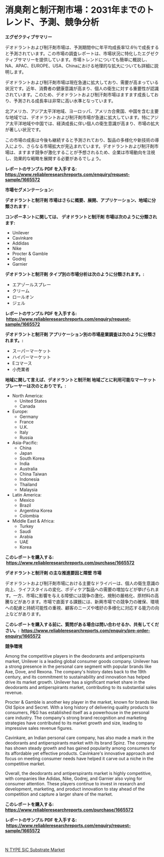<p><h1>消臭剤と制汗剤市場：2031年までのトレンド、予測、競争分析</h1></p><p><strong>エグゼクティブサマリー</strong></p>
<p><p>デオドラントおよび制汗剤市場は、予測期間中に年平均成長率12.6％で成長すると予測されています。この市場の調査レポートは、市場状況に特化したエグゼクティブサマリーを提供しています。市場トレンドについても簡単に概説し、NA、APAC、EUROPE、USA、Chinaにおける地理的な拡大についても詳細に説明します。</p><p>デオドラントおよび制汗剤市場は現在急速に拡大しており、需要が高まっている状況です。近年、消費者の健康意識が高まり、個人の衛生に対する重要性が認識されています。このため、デオドラントおよび制汗剤市場はますます成長しており、予測される成長率は非常に高い水準となっています。</p><p>北アメリカ、アジア太平洋地域、ヨーロッパ、アメリカ合衆国、中国を含む主要な地域では、デオドラントおよび制汗剤市場が急速に拡大しています。特にアジア太平洋地域や中国では、経済成長に伴い個人の衛生意識が高まり、市場の拡大が著しい状況です。</p><p>この市場の成長は今後も継続すると予測されており、製品の多様化や新技術の導入により、さらなる市場拡大が見込まれています。デオドラントおよび制汗剤市場は、ますます競争が激化することが予想されるため、企業は市場動向を注視し、効果的な戦略を展開する必要があるでしょう。</p></p>
<p><strong>レポートのサンプル PDF を入手する: <a href="https://www.reliableresearchreports.com/enquiry/request-sample/1665572">https://www.reliableresearchreports.com/enquiry/request-sample/1665572</a></strong></p>
<p><strong>市場セグメンテーション:</strong></p>
<p><strong> デオドラントと制汗剤 市場はさらに概要、展開、アプリケーション、地域に分類されます :</strong></p>
<p><strong>コンポーネントに関しては、 デオドラントと制汗剤 市場は次のように分類されます: &nbsp;</strong></p>
<p><ul><li>Unilever</li><li>Cavinkare</li><li>Addidas</li><li>Nike</li><li>Procter & Gamble</li><li>Godrej</li><li>Garnier</li></ul></p>
<p><strong> デオドラントと制汗剤 タイプ別の市場分析は次のように分類されます。:</strong></p>
<p><ul><li>エアゾールスプレー</li><li>クリーム</li><li>ロールオン</li><li>ジェル</li></ul></p>
<p><strong>レポートのサンプル PDF を入手する: &nbsp;<a href="https://www.reliableresearchreports.com/enquiry/request-sample/1665572">https://www.reliableresearchreports.com/enquiry/request-sample/1665572</a></strong></p>
<p><strong> デオドラントと制汗剤 アプリケーション別の市場産業調査は次のように分類されます。:</strong></p>
<p><ul><li>スーパーマーケット</li><li>ハイパーマーケット</li><li>Eコマース</li><li>小売業者</li></ul></p>
<p><strong>地域に関して言えば、デオドラントと制汗剤 地域ごとに利用可能なマーケットプレーヤーは次のとおりです。:</strong></p>
<p><ul>
    <li>
        North America:
        <ul>
            <li>United States</li>
            <li>Canada</li>
        </ul>
    </li>
    <li>
        Europe:
        <ul>
            <li>Germany</li>
            <li>France</li>
            <li>U.K.</li>
            <li>Italy</li>
            <li>Russia</li>
        </ul>
    </li>
    <li>
        Asia-Pacific:
        <ul>
            <li>China</li>
            <li>Japan</li>
            <li>South Korea</li>
            <li>India</li>
            <li>Australia</li>
            <li>China Taiwan</li>
            <li>Indonesia</li>
            <li>Thailand</li>
            <li>Malaysia</li>
        </ul>
    </li>
    <li>
        Latin America:
        <ul>
            <li>Mexico</li>
            <li>Brazil</li>
            <li>Argentina Korea</li>
            <li>Colombia</li>
        </ul>
    </li>
    <li>
        Middle East & Africa:
        <ul>
            <li>Turkey</li>
            <li>Saudi</li>
            <li>Arabia</li>
            <li>UAE</li>
            <li>Korea</li>
        </ul>
    </li>
    </ul></p>
<p><strong>このレポートを購入する: &nbsp;<a href="https://www.reliableresearchreports.com/purchase/1665572">https://www.reliableresearchreports.com/purchase/1665572</a></strong></p>
<p><strong>デオドラントと制汗剤 の主な推進要因と障壁 市場</strong></p>
<p><p>デオドラントおよび制汗剤市場における主要なドライバーは、個人の衛生意識の向上、ライフスタイルの変化、ボディケア製品への需要の増加などが挙げられます。一方、市場に影響を与える障壁には競争の激化、規制の厳格化、原材料の高騰などがあります。市場で直面する課題には、新興市場での競争力の確保、環境への配慮と持続可能性の重視、顧客のニーズや嗜好の多様化に対応する能力の向上などがあります。</p></p>
<p><strong>このレポートを購入する前に、質問がある場合は問い合わせるか、共有してください。:&nbsp; <a href="https://www.reliableresearchreports.com/enquiry/pre-order-enquiry/1665572">https://www.reliableresearchreports.com/enquiry/pre-order-enquiry/1665572</a></strong></p>
<p><strong>競争環境</strong></p>
<p><p>Among the competitive players in the deodorants and antiperspirants market, Unilever is a leading global consumer goods company. Unilever has a strong presence in the personal care segment with popular brands like Axe, Dove, and Rexona. The company's history dates back to the 19th century, and its commitment to sustainability and innovation has helped drive its market growth. Unilever has a significant market share in the deodorants and antiperspirants market, contributing to its substantial sales revenue.</p><p>Procter & Gamble is another key player in the market, known for brands like Old Spice and Secret. With a long history of delivering quality products to consumers, P&G has established itself as a powerhouse in the personal care industry. The company's strong brand recognition and marketing strategies have contributed to its market growth and size, leading to impressive sales revenue figures.</p><p>Cavinkare, an Indian personal care company, has also made a mark in the deodorants and antiperspirants market with its brand Spinz. The company has shown steady growth and has gained popularity among consumers for its affordable yet effective products. Cavinkare's innovative approach and focus on meeting consumer needs have helped it carve out a niche in the competitive market.</p><p>Overall, the deodorants and antiperspirants market is highly competitive, with companies like Adidas, Nike, Godrej, and Garnier also vying for consumer attention. These players continue to invest in research and development, marketing, and product innovation to stay ahead of the competition and capture a larger share of the market.</p></p>
<p><strong>このレポートを購入する: &nbsp; <a href="https://www.reliableresearchreports.com/purchase/1665572">https://www.reliableresearchreports.com/purchase/1665572</a></strong></p>
<p><strong>レポートのサンプル PDF を入手する: &nbsp;<a href="https://www.reliableresearchreports.com/enquiry/request-sample/1665572">https://www.reliableresearchreports.com/enquiry/request-sample/1665572</a></strong><strong></strong></p>
<p>&nbsp;</p>
<p><p><a href="https://github.com/AKSHATREPORTPRIME/Market-Research-Report-List-4/blob/main/n-type-sic-substrate-market.md">N TYPE SiC Substrate Market</a></p></p>